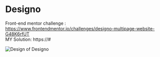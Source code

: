 # Designo

Front-end mentor challenge : https://www.frontendmentor.io/challenges/designo-multipage-website-G48K6rfUT  
MY Solution: https://#

![Design of Designo](https://res.cloudinary.com/dz209s6jk/image/upload/v1602776662/Challenges/blitjo9cbnmtbaybeiys.jpg)
